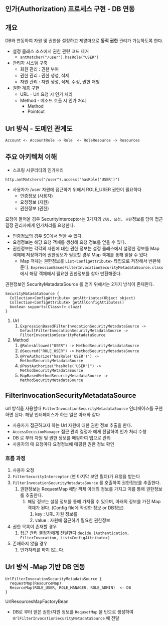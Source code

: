 ## 인가(Authorization) 프로세스 구현 - DB 연동

## 개요
DB와 연동하여 자원 및 권한을 설정하고 제엏마으로 **동적 권한** 관리가 가능하도록 한다.

- 설정 클래스 소스에서 권한 관련 코드 제거
  - ```antMatcher("/user").hasRole("USER")```
- 관리자 시스템 구축
  - 회원 관리 : 권한 부여
  - 권한 관리 : 권한 생성, 삭제
  - 자원 관리 : 자원 생성, 삭제, 수정, 권한 매핑
- 권한 계층 구현
  - URL - Url 요청 시 인가 처리
  - Method - 메소드 호출 시 인가 처리
    - Method
    - Pointcut

## Url 방식 - 도메인 관계도
```
Account <- AccountRole -> Role  <- RoleResource -> Resources
```

## 주요 아키텍쳐 이해

- 스프링 시큐리티의 인가처리
```
http.antMatchers("/user").access("hasRole('USER')")
```
- 사용자가 /user 자원에 접근하기 위해서 ROLE_USER 권한이 필요하다
  - 인증정보 (사용자)
  - 요청정보 (자원)
  - 권한정보 (권한)

요청이 들어올 경우 SecurityInterceptor는 3가지의 ```인증, 요청, 권한```정보를 담아 접근 결정 관리자에게 인가처리를 요청한다.

- 인증정보의 경우 SC에서 얻을 수 있다.
- 요청정보는 해당 요청 객체를 생성해 요청 정보를 얻을 수 있다.
- 권한정보는 각각의 자원에 대한 권한 정보는 설정 클래스에서 설정한 정보를 Map 객체에 저장하기에 권한정보가 필요할 경우 Map 객체를 통해 얻을 수 있다.
  - Map 객체는 권한정보를 ```List<ConfigAttribute>``` 타입으로 저장해서 반환해준다.
    ```ExpressionBasedFilterInvocationSecurityMetadataSource.class``` 에서 해당 객체에서 필요한 권한정보를 찾아 반환해준다.

권한정보인 SecurityMatadataSource 를 얻기 위해서는 2가지 방식이 존재한다.
```
SecurityMatadataSource {
  Collection<ConfigAttribute> getAttributes(Object object)
  Collection<ConfigAttribute> getAllConfigAttibutes()
  boolean supports(Class<?> clazz)
}
```

1. Url
   1. ```ExpressionBasedFilterInvocationSecurityMetadataSource -> DefaultFilterInvocationSecurityMetadataSource -> FilterInvocationSecurityMetadataSource```  
2. Method
   1. ```@RolesAllowed("USER") -> MethodSecurityMetadataSource``` 
   2. ```@Secured("ROLE_USER") -> MethodSecurityMetadataSource```
   3. ```@PreAuthorize("hasRole('USER')") -> MethodSecurityMetadataSource```
   4. ```@PostAuthorize("hasRole('USER')") -> MethodSecurityMetadataSource```
   5. ```MapBasedMethodSecurityMetadataSource -> MethodSecurityMetadataSource```

## FilterInvocationSecurityMetadataSource
url 방식을 사용할때 ```FilterInvocationSecurityMetadataSource``` 인터페이스를 구현하면 된다. 해당 인터페이스가 하는 일은 아래와 같다
  - 사용자가 접근하고자 하는 Url 자원에 대한 권한 정보 추출을 한다.
  - ```AccessDecisionManager``` 접근 관리 결정자 에게 전달하여 인가 처리 수행
  - DB 로 부터 자원 및 권한 정보를 매핑하여 맵으로 관리
  - 사용자의 매 요청마다 요청정보에 매핑된 권한 정보 확인
  
### 흐름 과정

1. 사용자 요청
2. ```FilterSecurityInterceptor``` (맨 마지막 보안 필터)가 요청을 받는다
3. ```FilterInvocationSecurityMetadataSource``` 를 호출하여 권한정보를 추출한다.
   1. 권한정보는 RequestMap 해당 객체 아래의 정보를 가지고 이를 통해 권한정보를 추출한다.
      1. 해당 정보는 설정 정보를 통해 가져올 수 있으며, 아래의 정보를 가진 Map객체가 된다. (Config file에 작성한 정보 or DB정보)
         1. key : URL 자원 정보를 
         2. value : 자원에 접근하기 필요한 권한정보
4. 권한 목록이 존재할 경우
   1. 접근 관리 결정자에게 전달한다 ```decide (Authentication, FilterInvocation, List<ConfigAttribute>)```
5. 존재하지 않을 경우
   1. 인가처리를 하지 않는다.

## Url 방식 -Map 기반 DB 연동

```
UrlFilterInvocationSecurityMetadataSource {
  requestMap(ResourceMap)
  ResorceMap(ROLE_USER, ROLE_MANAGER, ROLE_ADMIN)  <- DB
}
```
UrlResourcesMapFactoryBean
  - DB로 부터 얻은 권한/자원 정보를 ```RequsetMap``` 을 빈으로 생성하여 ```UrlFilterInvocationSecurityMetadataSource``` 에 전달